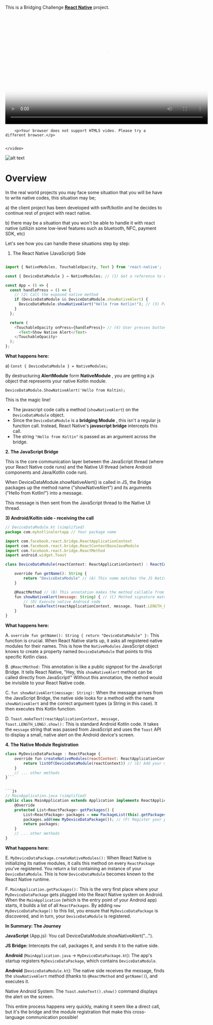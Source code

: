 This is a Bridging Challenge [**React Native**](https://reactnative.dev) project.
 <video controls width="640" height="360" poster="video-thumbnail.jpg">
        <source src="bridgeAndroid.webm" type="video/webm">
        
        <p>Your browser does not support HTML5 video. Please try a different browser.</p>

      
    </video>

![alt text](./bridgeAndroid.gif "Optional Title")
# Overview
In the real world projects you may face some situation that you will be have to write native codes, this situation may be;

a) the client project has been developed with swift/kotlin and he decides to continue rest of project with react native.

b) there may be a situation that you won't be able to handle it with react native (utilizin some low-level features such as bluetooth, NFC, payment SDK, etc)

Let's see how you can handle these situations step by step:

1. The React Native (JavaScript) Side

```js

import { NativeModules, TouchableOpacity, Text } from 'react-native';

const { DeviceDataModule } = NativeModules; // (1) Get a reference to our native module

const App = () => {
  const handlePress = () => {
    // (2) Call the exposed native method
    if (DeviceDataModule && DeviceDataModule.showNativeAlert) {
      DeviceDataModule.showNativeAlert("Hello from Kotlin!"); // (3) Pass data to native
    }
  };

  return (
    <TouchableOpacity onPress={handlePress}> // (4) User presses button
      <Text>Show Native Alert</Text>
    </TouchableOpacity>
  );
};
```
**What happens here:**

a) ```Const { DeviceDataModule } = NativeModules;```

By destructuring __AlertModule__ form __NativeModule__ , you are getting a js object that represents your native Koltin module.

```DeviceDataModule.ShowNativeAlert('Hello from Koltin);```  

This is the magic line!

+ The javascript code calls a method (```showNativeAlert```) on the ```DeviceDataModule``` object.
+ Since the ```DeviceDataModule``` is a __bridging Module__ , this isn't a regular js function call. Instead, React Native's __javascript bridge__ intercepts this call.
+ The string ```"Hello from Koltin"``` is passed as an argument across the bridge.


__2. The JavaScript Bridge__

This is the core communication layer between the JavaScript thread (where your React Native code runs) and the Native UI thread (where Android components and Java/Kotlin code run).

When DeviceDataModule.showNativeAlert() is called in JS, the Bridge packages up the method name ("showNativeAlert") and its arguments ("Hello from Kotlin!") into a message.

This message is then sent from the JavaScript thread to the Native UI thread.


__3) Android/Koltin side - receiving the call__

```js
// DeviceDataModule.kt (simplified)
package com.mykotlinalertapp // Your package name

import com.facebook.react.bridge.ReactApplicationContext
import com.facebook.react.bridge.ReactContextBaseJavaModule
import com.facebook.react.bridge.ReactMethod
import android.widget.Toast

class DeviceDataModule(reactContext: ReactApplicationContext) : ReactContextBaseJavaModule(reactContext) {

    override fun getName(): String {
        return "DeviceDataModule" // (A) This name matches the JS NativeModules.DeviceDataModule
    }

    @ReactMethod // (B) This annotation makes the method callable from JS
    fun showNativeAlert(message: String) { // (C) Method signature matches JS call
        // (D) Execute native Android code
        Toast.makeText(reactApplicationContext, message, Toast.LENGTH_LONG).show()
    }
}
```


__What happens here:__

A.  ```override fun getName(): String { return "DeviceDataModule" }:``` This function is crucial. When React Native starts up, it asks all registered native modules for their names. This is how the ```NativeModules``` JavaScript object knows to create a property named ```DeviceDataModule``` that points to this specific Kotlin class.

B.  ```@ReactMethod:``` This annotation is like a public signpost for the JavaScript Bridge. It tells React Native, "Hey, this ```showNativeAlert``` method can be called directly from JavaScript!" Without this annotation, the method would be invisible to your React Native code.

C.  ```fun showNativeAlert(message: String):``` When the message arrives from the JavaScript Bridge, the native side looks for a method with the name ```showNativeAlert``` and the correct argument types (a String in this case). It then executes this Kotlin function.

D.  ```Toast.makeText(reactApplicationContext, message, Toast.LENGTH_LONG).show():``` This is standard Android Kotlin code. It takes the ```message``` string that was passed from JavaScript and uses the ```Toast``` API to display a small, native alert on the Android device's screen.

__4. The Native Module Registration__

```js // MyDeviceDataPackage.kt (simplified)
class MyDeviceDataPackage : ReactPackage {
    override fun createNativeModules(reactContext: ReactApplicationContext): List<NativeModule> {
        return listOf(DeviceDataModule(reactContext)) // (E) Add your module to the list
    }
    // ... other methods
}```


```js
// MainApplication.java (simplified)
public class MainApplication extends Application implements ReactApplication {
    @Override
    protected List<ReactPackage> getPackages() {
        List<ReactPackage> packages = new PackageList(this).getPackages();
        packages.add(new MyDeviceDataPackage()); // (F) Register your package here
        return packages;
    }
    // ... other methods
}
```

__What happens here:__

E.  ```MyDeviceDataPackage.createNativeModules():``` When React Native is initializing its native modules, it calls this method on every ```ReactPackage``` you've registered. You return a list containing an instance of your ```DeviceDataModule```. This is how ```DeviceDataModule``` becomes known to the React Native runtime.


F.  ```MainApplication.getPackages():``` This is the very first place where your ```MyDeviceDataPackage``` gets plugged into the React Native system on Android. When the ```MainApplication``` (which is the entry point of your Android app) starts, it builds a list of all ```ReactPackages```. By adding ```new MyDeviceDataPackage()``` to this list, you ensure that ```MyDeviceDataPackage``` is discovered, and in turn, your ```DeviceDataModule``` is registered.

__In Summary: The Journey__

__JavaScript__ (App.js): You call DeviceDataModule.showNativeAlert("...").

__JS Bridge:__ Intercepts the call, packages it, and sends it to the native side.

__Android__ (```MainApplication.java``` -> ```MyDeviceDataPackage.kt```): The app's startup registers ```MyDeviceDataPackage```, which contains ```DeviceDataModule```.

__Android__ (```DeviceDataModule.kt```): The native side receives the message, finds the ```showNativeAlert``` method (thanks to ```@ReactMethod``` and ```getName()```), and executes it.

Native Android System: The ```Toast.makeText().show()``` command displays the alert on the screen.

This entire process happens very quickly, making it seem like a direct call, but it's the bridge and the module registration that make this cross-language communication possible!
